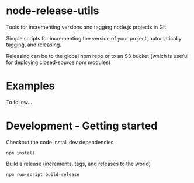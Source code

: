 node-release-utils
==================

Tools for incrementing versions and tagging node.js projects in Git.

Simple scripts for incrementing the version of your project, automatically tagging, and releasing.

Releasing can be to the global npm repo or to an S3 bucket (which is useful for deploying closed-source npm modules)

Examples
========

To follow...


Development - Getting started
=============================

Checkout the code
Install dev dependencies

    npm install

Build a release (increments, tags, and releases to the world)

    npm run-script build-release
    
    

